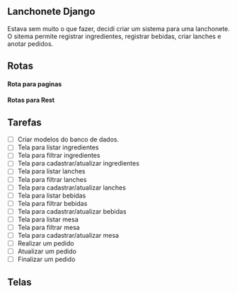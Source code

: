 ## Lanchonete Django
Estava sem muito o que fazer, decidi criar um sistema para uma lanchonete.  
O sitema permite registrar ingredientes, registrar bebidas, criar lanches e anotar pedidos.  

## Rotas
#### Rota para paginas
#### Rotas para Rest  

## Tarefas  
- [ ] Criar modelos do banco de dados.  
- [ ] Tela para listar ingredientes  
- [ ] Tela para filtrar ingredientes  
- [ ] Tela para cadastrar/atualizar ingredientes  
- [ ] Tela para listar lanches  
- [ ] Tela para filtrar lanches  
- [ ] Tela para cadastrar/atualizar lanches  
- [ ] Tela para listar bebidas  
- [ ] Tela para filtrar bebidas  
- [ ] Tela para cadastrar/atualizar bebidas  
- [ ] Tela para listar mesa  
- [ ] Tela para filtrar mesa  
- [ ] Tela para cadastrar/atualizar mesa  
- [ ] Realizar um pedido  
- [ ] Atualizar um pedido  
- [ ] Finalizar um pedido   

## Telas  
 
